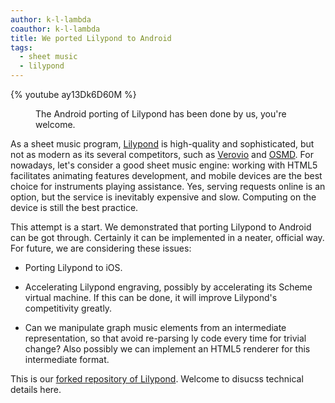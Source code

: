 ```yaml
---
author: k-l-lambda
coauthor: k-l-lambda
title: We ported Lilypond to Android
tags:
  - sheet music
  - lilypond
---
```



{% youtube ay13Dk6D60M %}
<figure>
<figcaption>The Android porting of Lilypond has been done by us, you're welcome.</figcaption>
</figure>


As a sheet music program, [Lilypond](https://lilypond.org/) is high-quality and sophisticated, but not as modern as its several competitors,
such as [Verovio](https://www.verovio.org/index.xhtml) and [OSMD](https://opensheetmusicdisplay.org/).
For nowadays, let's consider a good sheet music engine:
working with HTML5 facilitates animating features development, and mobile devices are the best choice for instruments playing assistance.
Yes, serving requests online is an option, but the service is inevitably expensive and slow.
Computing on the device is still the best practice.

This attempt is a start. We demonstrated that porting Lilypond to Android can be got through.
Certainly it can be implemented in a neater, official way.
For future, we are considering these issues:

* Porting Lilypond to iOS.

* Accelerating Lilypond engraving, possibly by accelerating its Scheme virtual machine.
  If this can be done, it will improve Lilypond's competitivity greatly.

* Can we manipulate graph music elements from an intermediate representation,
  so that avoid re-parsing ly code every time for trivial change?
  Also possibly we can implement an HTML5 renderer for this intermediate format.

This is our [forked repository of Lilypond](https://gitlab.com/k.l.lambda/lilypond).
Welcome to disucss technical details here.
